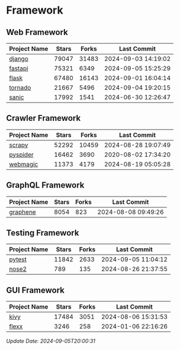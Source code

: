# Framework

## Web Framework
| Project Name | Stars | Forks | Last Commit |
| ------------ | ----- | ----- | ----------- |
| [django](https://github.com/django/django) | 79047 | 31483 | 2024-09-03 14:19:02 |
| [fastapi](https://github.com/fastapi/fastapi) | 75321 | 6349 | 2024-09-05 15:25:29 |
| [flask](https://github.com/pallets/flask) | 67480 | 16143 | 2024-09-01 16:04:14 |
| [tornado](https://github.com/tornadoweb/tornado) | 21667 | 5496 | 2024-09-04 19:20:15 |
| [sanic](https://github.com/sanic-org/sanic) | 17992 | 1541 | 2024-06-30 12:26:47 |

## Crawler Framework
| Project Name | Stars | Forks | Last Commit |
| ------------ | ----- | ----- | ----------- |
| [scrapy](https://github.com/scrapy/scrapy) | 52292 | 10459 | 2024-08-28 19:07:49 |
| [pyspider](https://github.com/binux/pyspider) | 16462 | 3690 | 2020-08-02 17:34:20 |
| [webmagic](https://github.com/code4craft/webmagic) | 11373 | 4179 | 2024-08-19 05:05:28 |

## GraphQL Framework
| Project Name | Stars | Forks | Last Commit |
| ------------ | ----- | ----- | ----------- |
| [graphene](https://github.com/graphql-python/graphene) | 8054 | 823 | 2024-08-08 09:49:26 |

## Testing Framework
| Project Name | Stars | Forks | Last Commit |
| ------------ | ----- | ----- | ----------- |
| [pytest](https://github.com/pytest-dev/pytest) | 11842 | 2633 | 2024-09-05 11:04:12 |
| [nose2](https://github.com/nose-devs/nose2) | 789 | 135 | 2024-08-26 21:37:55 |

## GUI Framework
| Project Name | Stars | Forks | Last Commit |
| ------------ | ----- | ----- | ----------- |
| [kivy](https://github.com/kivy/kivy) | 17484 | 3051 | 2024-08-06 15:31:53 |
| [flexx](https://github.com/flexxui/flexx) | 3246 | 258 | 2024-01-06 22:16:26 |

*Update Date: 2024-09-05T20:00:31*